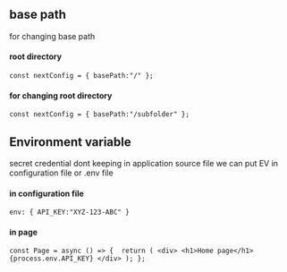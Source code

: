 ## base path
for changing base path
#### root directory
`const nextConfig = {
    basePath:"/"
};
` 
#### for changing root directory
`const nextConfig = {
basePath:"/subfolder"
};
` 
## Environment variable
secret credential dont keeping in application source file
we can put EV in configuration file or .env file

#### in configuration file
`env: {
API_KEY:"XYZ-123-ABC"
}`

#### in page 
`
const Page = async () => { 
    return (
        <div>
           <h1>Home page</h1>
            {process.env.API_KEY}
        </div>
    );
};
`